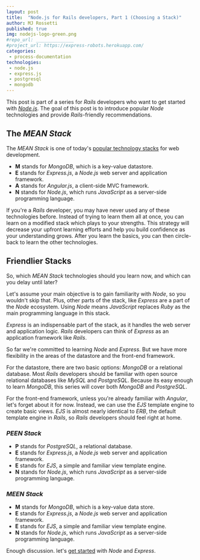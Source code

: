 ```yaml
---
layout: post
title:  "Node.js for Rails developers, Part 1 (Choosing a Stack)"
author: MJ Rossetti
published: true
img: nodejs-logo-green.png
#repo_url: ______________
#project_url: https://express-robots.herokuapp.com/
categories:
 - process-documentation
technologies:
 - node.js
 - express.js
 - postgresql
 - mongodb
---
```


This post is part of a series for *Rails* developers who want to get started with [*Node.js*](https://nodejs.org/en/).
 The goal of this post is to introduce popular *Node* technologies and provide *Rails*-friendly recommendations.

## The *MEAN Stack*

The *MEAN Stack* is one of today's [popular technology stacks](http://techstacks.io/) for web development.

  + **M** stands for *MongoDB*, which is a key-value datastore.
  + **E** stands for *Express.js*, a *Node.js* web server and application framework.
  + **A** stands for *Angular.js*, a client-side MVC framework.
  + **N** stands for *Node.js*, which runs *JavaScript* as a server-side programming language.

If you're a *Rails* developer, you may have never used any of these technologies before.
 Instead of trying to learn them all at once, you can learn on a modified stack which plays to your strengths. This strategy will decrease your upfront learning efforts and help you build confidence as your understanding grows. After you learn the basics, you can then circle-back to learn the other technologies.

## Friendlier Stacks

So, which *MEAN Stack* technologies should you learn now, and which can you delay until later?

Let's assume your main objective is to gain familiarity with *Node*, so you wouldn't skip that. Plus, other parts of the stack, like *Express* are a part of the *Node* ecosystem. Using *Node* means *JavaScript* replaces *Ruby* as the main programming language in this stack.

*Express* is an indispensable part of the stack, as it handles the web server and application logic. *Rails* developers can think of *Express* as an application framework like *Rails*.

So far we're committed to learning *Node* and *Express*. But we have more flexibility in the areas of the datastore and the front-end framework.

For the datastore, there are two basic options: *MongoDB* or a relational database. Most *Rails* developers should be familiar with open source relational databases like *MySQL* and *PostgreSQL*. Because its easy enough to learn *MongoDB*, this series will cover both *MongoDB* and *PostgreSQL*.

For the front-end framework, unless you're already familiar with *Angular*, let's forget about it for now.
 Instead, we can use the *EJS* template engine to create basic views. *EJS* is almost nearly identical to *ERB*, the default template engine in *Rails*, so *Rails* developers should feel right at home.

### *PEEN Stack*

  + **P** stands for *PostgreSQL*, a relational database.
  + **E** stands for *Express.js*, a *Node.js* web server and application framework.
  + **E** stands for *EJS*, a simple and familiar view template engine.
  + **N** stands for *Node.js*, which runs *JavaScript* as a server-side programming language.

### *MEEN Stack*

  + **M** stands for *MongoDB*, which is a key-value data store.
  + **E** stands for *Express.js*, a *Node.js* web server and application framework.
  + **E** stands for *EJS*, a simple and familiar view template engine.
  + **N** stands for *Node.js*, which runs *JavaScript* as a server-side programming language.

Enough discussion. let's [get started](/process-documentation/2016/04/09/node-for-rails-developers-part-2-node-and-express/) with *Node* and *Express*.
